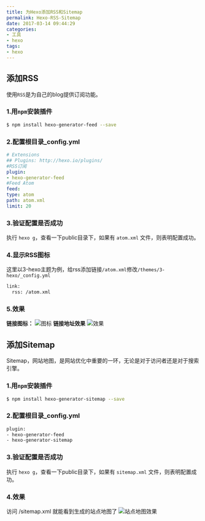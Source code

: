 ```yaml
---
title: 为Hexo添加RSS和Sitemap
permalink: Hexo-RSS-Sitemap
date: 2017-03-14 09:44:29
categories:
- 工具
- hexo
tags:
- hexo
---
```

## 添加RSS
使用`RSS`是为自己的blog提供订阅功能。
### 1.用`npm`安装插件
```bash
$ npm install hexo-generator-feed --save
```
### 2.配置根目录_config.yml
```yml
# Extensions
## Plugins: http://hexo.io/plugins/
#RSS订阅
plugin:
- hexo-generator-feed
#Feed Atom
feed:
type: atom
path: atom.xml
limit: 20
```
### 3.验证配置是否成功
执行 `hexo g`，查看一下public目录下，如果有 `atom.xml` 文件，则表明配置成功。
### 4.显示RSS图标
这里以3-hexo主题为例，给rss添加链接`/atom.xml`修改`/themes/3-hexo/_config.yml`
```xml
link:
  rss: /atom.xml
```
### 5.效果
**链接图标：**
![图标](http://img.xiangzhangshugongyi.com/FlmC3WWi9jzgVRdSKJ2_li5UHVsr.png)
**链接地址效果**
![效果](http://img.xiangzhangshugongyi.com/FuTy1C-xSgdTTOZch_UH1355NAs9.png)

## 添加Sitemap
Sitemap，网站地图，是网站优化中重要的一环，无论是对于访问者还是对于搜索引擎。
### 1.用`npm`安装插件
```bash
$ npm install hexo-generator-sitemap --save
```
### 2.配置根目录_config.yml
```xml
plugin:
- hexo-generator-feed
- hexo-generator-sitemap
```
### 3.验证配置是否成功
执行 `hexo g`，查看一下public目录下，如果有 `sitemap.xml` 文件，则表明配置成功。

### 4.效果
访问 /sitemap.xml 就能看到生成的站点地图了
![站点地图效果](http://img.xiangzhangshugongyi.com/FtFLZ2CSfYa_IKLS-a9ymvKvaztp.png)

